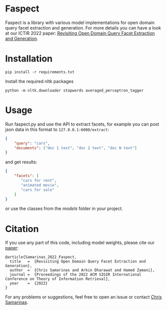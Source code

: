 # Faspect
 
Faspect is a library with various model implementations for open domain query facet extraction and generation. For more details you can have a look at our ICTIR 2022 paper: [Revisiting Open Domain Query Facet Extraction and Generation](https://ciir-publications.cs.umass.edu/pub/web/getpdf.php?id=1455).

# Installation

```
pip install -r requirements.txt
```

Install the required nltk packages
```
python -m nltk.downloader stopwords averaged_perceptron_tagger
```

# Usage

Run faspect.py and use the API to extract facets, for example you can post json data in this format to `127.0.0.1:6000/extract`:

```json
{
    "query": "cars",
    "documents": ["doc 1 text", "doc 2 text", "doc N text"]
}
```

and get results:

```json
{
    "facets": [
       "cars for rent",
       "animated movie",
       "cars for sale"
    ]
}
```

or use the classes from the *models* folder in your project.

# Citation

If you use any part of this code, including model weights, please cite our [paper](https://ciir-publications.cs.umass.edu/pub/web/getpdf.php?id=1455):

```
@article{Samarinas_2022_Faspect,
  title   =  {Revisiting Open Domain Query Facet Extraction and Generation},
  author  =  {Chris Samarinas and Arkin Dharawat and Hamed Zamani},
  journal =  {Proceedings of the 2022 ACM SIGIR International Conference on Theory of Information Retrieval},
  year    =  {2022}
}
```

For any problems or suggestions, feel free to open an issue or contact [Chris Samarinas](mailto:chris.samarinas@gmail.com).
